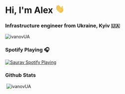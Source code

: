 <h1 align="left">Hi, I'm Alex <img src="https://raw.githubusercontent.com/ABSphreak/ABSphreak/master/gifs/Hi.gif" width="30px" /></h1>
<h3 align="left">Infrastructure engineer from Ukraine, Kyiv 🇺🇦</h3>

<p align="left"> <img src="https://komarev.com/ghpvc/?username=ivanovUA&label=Profile%20views&color=0e75b6&style=flat" alt="ivanovUA" /> </p>

<h3 id="spotify-playing-">Spotify Playing 🎧</h3>
<p>
  <a href="https://open.spotify.com/user/u72bkq9pkwey82nfg4vshg377">
   <img src="https://spotify-github-profile.vercel.app/api/view?uid=22ejy6qskadwfr2z7vx273uzy&cover_image=false&theme=default&show_offline=false&background_color=121212&bar_color_cover=true" alt="Saurav Spotify Playing" width="350" />
  </a>
</p>

<h3 align="left">Github Stats </h3>
<p>&nbsp;<img align="center" src="https://github-readme-stats.vercel.app/api?username=ivanovUA&show_icons=true&locale=en" alt="ivanovUA" /></p>

